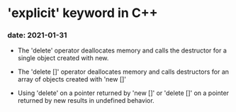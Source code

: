 # 'explicit' keyword in C++
### date: 2021-01-31

* The 'delete' operator deallocates memory and calls the destructor for a 
single object created with new. 

* The 'delete []' operator deallocates memory and calls destructors for an
array of objects created with 'new []'

* Using 'delete' on a pointer returned by 'new []' or 'delete []' on a pointer
returned by new results in undefined behavior.
